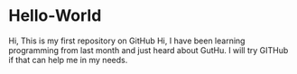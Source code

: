 # Hello-World
Hi, This is my first repository on GitHub
Hi, I have been learning programming from last month and just heard about GutHu.
I will try GITHub if that can help me in my needs.

